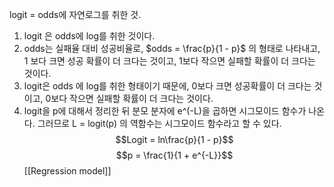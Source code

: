 logit = odds에 자연로그를 취한 것.

  
1. logit 은 odds에 log를 취한 것이다.  
2. odds는 실패율 대비 성공비율로, $odds = \frac{p}{1 - p}$ 의 형태로 나타내고, 1 보다 크면 성공 확률이 더 크다는 것이고, 1보다 작으면 실패할 확률이 더 크다는 것이다.  
3. logit은 odds 에 log를 취한 형태이기 때문에, 0보다 크면 성공확률이 더 크다는 것이고, 0보다 작으면 실패할 확률이 더 크다는 것이다.  
4. logit을 p에 대해서 정리한 뒤 분모 분자에 e^(-L)을 곱하면 시그모이드 함수가 나온다. 그러므로 L = logit(p) 의 역함수는 시그모이드 함수라고 할 수 있다.  $$Logit = ln\frac{p}{1 - p}$$$$p = \frac{1}{1 + e^{-L}}$$
[[Regression model]]
